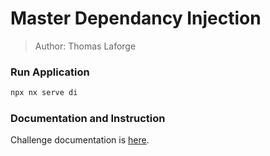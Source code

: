# Master Dependancy Injection

> Author: Thomas Laforge

### Run Application

```bash
npx nx serve di
```

### Documentation and Instruction

Challenge documentation is [here](https://angular-challenges.vercel.app/challenges/angular/16-di/).
